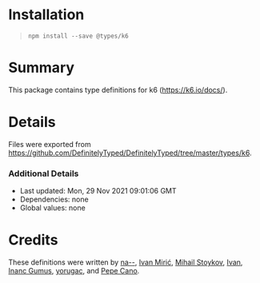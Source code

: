 # Installation
> `npm install --save @types/k6`

# Summary
This package contains type definitions for k6 (https://k6.io/docs/).

# Details
Files were exported from https://github.com/DefinitelyTyped/DefinitelyTyped/tree/master/types/k6.

### Additional Details
 * Last updated: Mon, 29 Nov 2021 09:01:06 GMT
 * Dependencies: none
 * Global values: none

# Credits
These definitions were written by [na--](https://github.com/na--), [Ivan Mirić](https://github.com/imiric), [Mihail Stoykov](https://github.com/MStoykov), [Ivan](https://github.com/codebien), [Inanc Gumus](https://github.com/inancgumus), [yorugac](https://github.com/yorugac), and [Pepe Cano](https://github.com/ppcano).
